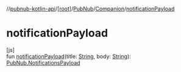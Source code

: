 //[pubnub-kotlin-api](../../../../index.md)/[[root]](../../index.md)/[PubNub](../index.md)/[Companion](index.md)/[notificationPayload](notification-payload.md)

# notificationPayload

[js]\
fun [notificationPayload](notification-payload.md)(title: [String](https://kotlinlang.org/api/latest/jvm/stdlib/kotlin-stdlib/kotlin/-string/index.html), body: [String](https://kotlinlang.org/api/latest/jvm/stdlib/kotlin-stdlib/kotlin/-string/index.html)): [PubNub.NotificationsPayload](../-notifications-payload/index.md)
